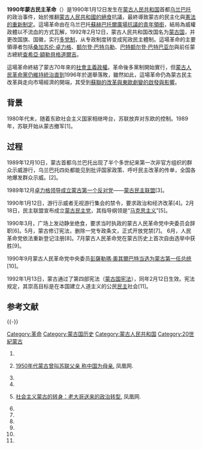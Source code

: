 **1990年蒙古民主革命**（）是1990年1月12日发生在[蒙古人民共和国](../Page/蒙古人民共和国.md "wikilink")首都[乌兰巴托](../Page/乌兰巴托.md "wikilink")的政治事件，始於推翻[蒙古人民共和國的](https://zh.wikipedia.org/wiki/蒙古人民共和國 "wikilink")[絕食](../Page/絕食.md "wikilink")抗議，最終導致蒙古的民主化與[憲法的重新制定](https://zh.wikipedia.org/wiki/蒙古國憲法 "wikilink")。這場革命由在乌兰巴托[蘇赫巴托爾廣場抗議的青年領銜](https://zh.wikipedia.org/wiki/蘇赫巴托爾廣場 "wikilink")，結局為威權政體以不流血的方式瓦解，1992年2月12日，蒙古人民共和国改国名为[蒙古国](../Page/蒙古国.md "wikilink")，并更改国旗、国徽，实行[多党制](https://zh.wikipedia.org/wiki/多党制 "wikilink")，从专政制度转变成宪政民主體制。這場革命的主要領導者包括[桑加苏伦·卓力格](../Page/桑加苏伦·卓力格.md "wikilink")、[额尔登·巴特乌勒](../Page/额尔登·巴特乌勒.md "wikilink")、[巴特额尔登·巴特巴亚尔](../Page/巴特额尔登·巴特巴亚尔.md "wikilink")與前任蒙古總統[查希亞·額勒貝格道爾吉](https://zh.wikipedia.org/wiki/查希亞·額勒貝格道爾吉 "wikilink")。

這場革命終結了蒙古70年來的[社會主義政權](https://zh.wikipedia.org/wiki/社會主義 "wikilink")。革命後多黨制開始實行，但[蒙古人民革命黨仍維持統治直到](https://zh.wikipedia.org/wiki/蒙古人民革命黨 "wikilink")1996年於選舉落敗，雖然如此，這場革命仍為蒙古民主改革與走向市場經濟的開端，其受到[蘇聯的改革與](https://zh.wikipedia.org/wiki/蘇聯 "wikilink")[東歐劇變的啟發與影響](https://zh.wikipedia.org/wiki/東歐劇變 "wikilink")。

## 背景

1980年代末，随着东欧社会主义国家相继垮台，苏联放弃对东欧的控制。1989年，苏联开始从蒙古撤军\[1\]。

## 过程

1989年12月10日，蒙古首都乌兰巴托出现了半个多世纪来第一次非官方组织的群众示威游行，乌兰巴托四处都能见到批评国家政策、呼吁民主改革的传单，全国各地爆发群众示威。\[2\]。

1989年12月[卓力格领导成立蒙古第一个反对党](https://zh.wikipedia.org/wiki/卓力格 "wikilink")——[蒙古民主联盟](https://zh.wikipedia.org/wiki/蒙古民主联盟 "wikilink")\[3\]。

1990年1月12日，游行示威者无视游行集会的禁令，要求政治和经济改革\[4\]。2月18日，民主联盟宣布成立[蒙古民主党](https://zh.wikipedia.org/wiki/民主黨_\(蒙古國\) "wikilink")，其指导纲领是“[马克思主义](../Page/马克思主义.md "wikilink")”\[5\]。

1990年3月，广场上发动静坐绝食，要求当时执政的蒙古人民革命党中央委员会辞职\[6\]。5月，蒙古修订宪法，删除一党专政条文，正式开放党禁\[7\]。 6月，人民革命党依法重新登记注册\[8\]。7月蒙古人民革命党在蒙古历史上首次自由选举中获胜\[9\]。

1990年9月蒙古人民革命党中央委员[彭薩勒瑪·奧其爾巴特当选为蒙古第一任总统](https://zh.wikipedia.org/wiki/彭薩勒瑪·奧其爾巴特 "wikilink")\[10\]。

1992年1月13日，蒙古通过了第四部宪法（[蒙古国宪法](../Page/蒙古国宪法.md "wikilink")），同年2月12日生效。宪法规定，其崇高目标是在本国建立人道主义的公民[民主](../Page/民主.md "wikilink")社会\[11\]。

## 参考文献

{{-}}

[Category:革命](https://zh.wikipedia.org/wiki/Category:革命 "wikilink") [Category:蒙古国历史](https://zh.wikipedia.org/wiki/Category:蒙古国历史 "wikilink") [Category:蒙古人民共和国](https://zh.wikipedia.org/wiki/Category:蒙古人民共和国 "wikilink") [Category:20世紀蒙古](https://zh.wikipedia.org/wiki/Category:20世紀蒙古 "wikilink")

1.
2.  [1950年代蒙古曾叫苏联父亲 称中国为母亲.](http://news.ifeng.com/history/zhongguoxiandaishi/detail_2010_06/13/1620325_0.shtml) 凤凰网.

3.
4.
5.  [社会主义蒙古的转身：老大哥送来的政治转型.](http://news.ifeng.com/fhzk/detail_2010_11/19/3164916_1.shtml) 凤凰网.

6.
7.
8.
9.
10.
11.